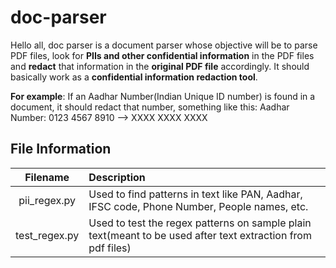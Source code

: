 # doc-parser
Hello all,
doc parser is a document parser whose objective will be to parse PDF files, look for **PIIs and other confidential information** in the PDF files and **redact** that information in the **original PDF file** accordingly. 
It should basically work as a **confidential information redaction tool**.

**For example**: If an Aadhar Number(Indian Unique ID number) is found in a document, it should redact that number, something like this:
Aadhar Number: 0123 4567 8910 -->  XXXX XXXX XXXX


## File Information
| Filename | Description |
| :---: | :--- |
| pii_regex.py | Used to find patterns in text like PAN, Aadhar, IFSC code, Phone Number, People names, etc. |
| test_regex.py | Used to test the regex patterns on sample plain text(meant to be used after text extraction from pdf files) |

